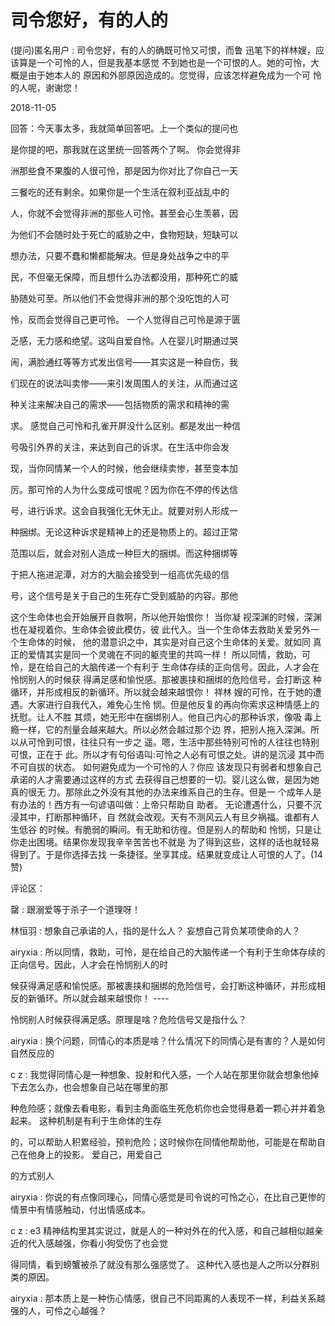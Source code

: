 # 司令您好，有的人的

(提问)匿名用户 : 司令您好，有的人的确既可怜又可恨，而鲁 迅笔下的祥林嫂，应该算是一个可怜的人，但是我基本感觉 不到她也是一个可恨的人。她的可怜，大概是由于她本人的 原因和外部原因造成的。您觉得，应该怎样避免成为一个可 怜的人呢，谢谢您！

2018-11-05

回答：今天事太多，我就简单回答吧。上一个类似的提问也

是你提的吧，那我就在这里统一回答两个了啊。 你会觉得非

洲那些食不果腹的人很可怜，那是因为你对比了你自己一天

三餐吃的还有剩余。如果你是一个生活在叙利亚战乱中的

人，你就不会觉得非洲的那些人可怜。甚至会心生羡慕，因

为他们不会随时处于死亡的威胁之中，食物短缺，短缺可以

想办法，只要不蠢和懒都能解决。但是身处战争之中的平

民，不但毫无保障，而且想什么办法都没用，那种死亡的威

胁随处可至。所以他们不会觉得非洲的那个没吃饱的人可

怜，反而会觉得自己更可怜。 一个人觉得自己可怜是源于匮

乏感，无力感和绝望。这叫自爱自怜。人在婴儿时期通过哭

闹，满脸通红等等方式发出信号——其实这是一种自伤，我

们现在的说法叫卖惨——来引发周围人的关注，从而通过这

种关注来解决自己的需求——包括物质的需求和精神的需

求。 感觉自己可怜和孔雀开屏没什么区别。都是发出一种信

号吸引外界的关注，来达到自己的诉求。在生活中你会发

现，当你同情某一个人的时候，他会继续卖惨，甚至变本加

厉。那可怜的人为什么变成可恨呢？因为你在不停的传达信

号，进行诉求。这会自我强化无休无止。就要对别人形成一

种捆绑。无论这种诉求是精神上的还是物质上的。超过正常

范围以后，就会对别人造成一种巨大的捆绑。而这种捆绑等

于把人拖进泥潭，对方的大脑会接受到一组高优先级的信

号，这个信号是关于自己的生死存亡受到威胁的内容。那他

这个生命体也会开始展开自救啊，所以他开始恨你！ 当你凝 视深渊的时候，深渊也在凝视着你。生命体会彼此模仿，彼 此代入。当一个生命体去救助关爱另外一个生命体的时候， 他的潜意识之中，其实是对自己这个生命体的关爱。就如同 真正的爱情其实是同一个灵魂在不同的躯壳里的共鸣一样！ 所以同情，救助，可怜，是在给自己的大脑传递一个有利于 生命体存续的正向信号。因此，人才会在怜悯别人的时候获 得满足感和愉悦感。那被裹挟和捆绑的危险信号，会打断这 种循环，并形成相反的新循环。所以就会越来越恨你！ 祥林 嫂的可怜，在于她的遭遇。大家进行自我代入，难免心生怜 悯。但是他反复的再向你索求这种情感上的抚慰。让人不胜 其烦，她无形中在捆绑别人。他自己内心的那种诉求，像吸 毒上瘾一样，它的剂量会越来越大。所以必然会越过那个边 界，把别人拖入深渊。所以从可怜到可恨，往往只有一步之 遥。嗯，生活中那些特别可怜的人往往也特别可恨，正在于 此。所以才有句俗语叫:可怜之人必有可恨之处。讲的是沉浸 其中而不可自拔的状态。 如何避免成为一个可怜的人？你应 该发现只有弱者和想象自己承诺的人才需要通过这样的方式 去获得自己想要的一切。婴儿这么做，是因为她真的很无 力。那除此之外没有其他的办法来维系自己的生存。但是一 个成年人是有办法的！西方有一句谚语叫做：上帝只帮助自 助者。 无论遭遇什么，只要不沉浸其中，打断那种循环，自 然就会改观。天有不测风云人有旦夕祸福。谁都有人生低谷 的时候。有脆弱的瞬间。有无助和彷徨。但是别人的帮助和 怜悯，只是让你走出困境。结果你发现我辛辛苦苦也不就是 为了得到这些，这样的话也就轻易得到了。于是你选择去找 一条捷径。坐享其成。结果就变成让人可恨的人了。(14 赞)

评论区：

罄 : 跟溺爱等于杀子一个道理呀！

林恒羽 : 想象自己承诺的人，指的是什么人？ 妄想自己背负某项使命的人？

airyxia : 所以同情，救助，可怜，是在给自己的大脑传递一个有利于生命体存续的正向信号。因此，人才会在怜悯别人的时

候获得满足感和愉悦感。那被裹挟和捆绑的危险信号，会打断这种循环，并形成相反的新循环。所以就会越来越恨你！ ----

怜悯别人时候获得满足感。原理是啥？危险信号又是指什么？

airyxia : 换个问题，同情心的本质是啥？什么情况下的同情心是有害的？人是如何自然反应的

c z : 我觉得同情心是一种想象、投射和代入感，一个人站在那里你就会想象他掉下去怎么办，也会想象自己站在哪里的那

种危险感；就像去看电影，看到主角面临生死危机你也会觉得悬着一颗心并并着急起来。 这种机制是有利于生命体的生存

的，可以帮助人积累经验，预判危险；这时候你在同情他帮助他，可能是在帮助自己在他身上的投影。 爱自己，用爱自己

的方式别人

airyxia : 你说的有点像同理心，同情心感觉是司令说的可怜之心，在比自己更惨的情景中有情感触动，付出情感成本。

c z : e3 精神结构里其实说过，就是人的一种对外在的代入感，和自己越相似越亲近的代入感越强，你看小狗受伤了也会觉

得同情，看到螃蟹被杀了就没有那么强感觉了。 这种代入感也是人之所以分群别类的原因。

airyxia : 那本质上是一种伤心情感，很自己不同距离的人表现不一样，利益关系越强的人，可伶之心越强？